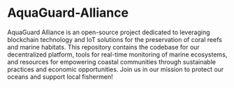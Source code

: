 # AquaGuard-Alliance
AquaGuard Alliance is an open-source project dedicated to leveraging blockchain technology and IoT solutions for the preservation of coral reefs and marine habitats. This repository contains the codebase for our decentralized platform, tools for real-time monitoring of marine ecosystems, and resources for empowering coastal communities through sustainable practices and economic opportunities. Join us in our mission to protect our oceans and support local fishermen!
